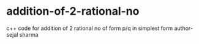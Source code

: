 # addition-of-2-rational-no
c++ code for addition of 2 rational no of form p/q in simplest form
author-sejal sharma

